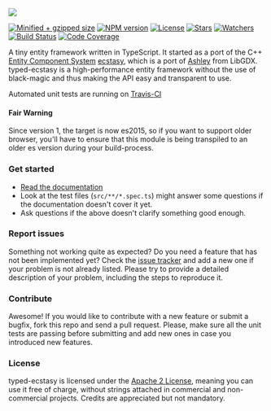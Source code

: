 ![](https://lusito.github.io/typed-ecstasy/typed_ecstasy.png)

[![Minified + gzipped size](https://badgen.net/bundlephobia/minzip/typed-ecstasy)](https://www.npmjs.com/package/typed-ecstasy)
[![NPM version](https://badgen.net/npm/v/typed-ecstasy)](https://www.npmjs.com/package/typed-ecstasy)
[![License](https://badgen.net/github/license/lusito/typed-ecstasy)](https://github.com/lusito/typed-ecstasy/blob/master/LICENSE)
[![Stars](https://badgen.net/github/stars/lusito/typed-ecstasy)](https://github.com/lusito/typed-ecstasy)
[![Watchers](https://badgen.net/github/watchers/lusito/typed-ecstasy)](https://github.com/lusito/typed-ecstasy)
[![Build Status](https://travis-ci.org/Lusito/typed-ecstasy.svg?branch=master)](https://travis-ci.org/Lusito/typed-ecstasy)
[![Code Coverage](https://coveralls.io/repos/github/Lusito/typed-ecstasy/badge.svg?branch=master)](https://coveralls.io/github/Lusito/typed-ecstasy)

A tiny entity framework written in TypeScript. It started as a port of the C++ [Entity Component System](https://www.gamedev.net/page/resources/_/technical/game-programming/understanding-component-entity-systems-r3013)
[ecstasy](https://github.com/lusito/ecstasy), which is a port of [Ashley](https://github.com/libgdx/ashley/)
from LibGDX. typed-ecstasy is a high-performance entity framework  without the use of black-magic and thus making the API easy
and transparent to use.

Automated unit tests are running on [Travis-CI](https://travis-ci.org/)

#### Fair Warning
Since version 1, the target is now es2015, so if you want to support older browser, you'll have to ensure that this module is being transpiled to an older es version during your build-process.

### Get started

* [Read the documentation](https://lusito.github.io/typed-ecstasy/)
* Look at the test files (`src/**/*.spec.ts`) might answer some questions if the documentation doesn't cover it yet.
* Ask questions if the above doesn't clarify something good enough.

### Report issues

Something not working quite as expected? Do you need a feature that has not been implemented yet? Check the [issue tracker](https://github.com/Lusito/typed-ecstasy/issues) and add a new one if your problem is not already listed. Please try to provide a detailed description of your problem, including the steps to reproduce it.

### Contribute

Awesome! If you would like to contribute with a new feature or submit a bugfix, fork this repo and send a pull request. Please, make sure all the unit tests are passing before submitting and add new ones in case you introduced new features.

### License

typed-ecstasy is licensed under the [Apache 2 License](https://github.com/Lusito/typed-ecstasy/blob/master/LICENSE), meaning you
can use it free of charge, without strings attached in commercial and non-commercial projects. Credits are appreciated but not mandatory.
